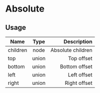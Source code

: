 <!-- 
This is an auto-generated markdown. 
You can change it in "src/atoms/Absolute.js" and run build:docs to update this file.
-->
# Absolute

## Usage
| Name        | Type           | Description  |
| ----------- |:--------------:| ------------:|
|children|node|Absolute children
|top|union|Top offset
|bottom|union|Bottom offset
|left|union|Left offset
|right|union|Right offset
